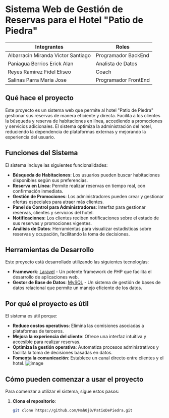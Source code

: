 # Sistema Web de Gestión de Reservas para el Hotel "Patio de Piedra"

| Integrantes                           | Roles                     |
|---------------------------------------|---------------------------|
| Albarracin Miranda Victor Santiago     | Programador BackEnd       |
| Paniagua Berrios Erick Alan           | Analista de Datos         |
| Reyes Ramirez Fidel Eliseo            | Coach                     |
| Salinas Parra Maria Jose              | Programador FrontEnd      |

## Qué hace el proyecto
Este proyecto es un sistema web que permite al hotel "Patio de Piedra" gestionar sus reservas de manera eficiente y directa. Facilita a los clientes la búsqueda y reserva de habitaciones en línea, accediendo a promociones y servicios adicionales. El sistema optimiza la administración del hotel, reduciendo la dependencia de plataformas externas y mejorando la experiencia del usuario.

## Funciones del Sistema
El sistema incluye las siguientes funcionalidades:

- **Búsqueda de Habitaciones**: Los usuarios pueden buscar habitaciones disponibles según sus preferencias.
- **Reserva en Línea**: Permite realizar reservas en tiempo real, con confirmación inmediata.
- **Gestión de Promociones**: Los administradores pueden crear y gestionar ofertas especiales para atraer más clientes.
- **Panel de Control para Administradores**: Interfaz para gestionar reservas, clientes y servicios del hotel.
- **Notificaciones**: Los clientes reciben notificaciones sobre el estado de sus reservas y promociones vigentes.
- **Análisis de Datos**: Herramientas para visualizar estadísticas sobre reservas y ocupación, facilitando la toma de decisiones.

## Herramientas de Desarrollo
Este proyecto está desarrollado utilizando las siguientes tecnologías:

- **Framework**: [Laravel](https://laravel.com/) - Un potente framework de PHP que facilita el desarrollo de aplicaciones web.
- **Gestor de Base de Datos**: [MySQL](https://www.mysql.com/) - Un sistema de gestión de bases de datos relacional que permite un manejo eficiente de los datos.

## Por qué el proyecto es útil
El sistema es útil porque:

- **Reduce costos operativos**: Elimina las comisiones asociadas a plataformas de terceros.
- **Mejora la experiencia del cliente**: Ofrece una interfaz intuitiva y accesible para realizar reservas.
- **Optimiza la gestión operativa**: Automatiza procesos administrativos y facilita la toma de decisiones basadas en datos.
- **Fomenta la comunicación**: Establece un canal directo entre clientes y el hotel.
![image](https://github.com/user-attachments/assets/7851b2bd-f37b-46d0-b94d-c3ffd7a0be1a)

## Cómo pueden comenzar a usar el proyecto
Para comenzar a utilizar el sistema, sigue estos pasos:

1. **Clona el repositorio**:
   ```bash
   git clone https://github.com/Mah0j0/PatioDePiedra.git
